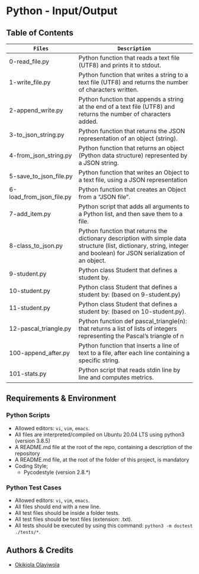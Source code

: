# Python - Input/Output

## Table of Contents
| **`Files`** | **`Description`** |
| --- | --- |
| 0-read_file.py	| Python function that reads a text file (UTF8) and prints it to stdout. |
| 1-write_file.py	| Python function that writes a string to a text file (UTF8) and returns the number of characters written. |
| 2-append_write.py	| Python function that appends a string at the end of a text file (UTF8) and returns the number of characters added. |
| 3-to_json_string.py	| Python function that returns the JSON representation of an object (string). |
| 4-from_json_string.py	| Python function that returns an object (Python data structure) represented by a JSON string. |
| 5-save_to_json_file.py	| Python function that writes an Object to a text file, using a JSON representation |
| 6-load_from_json_file.py	| Python function that creates an Object from a “JSON file”. |
| 7-add_item.py	| Python script that adds all arguments to a Python list, and then save them to a file. |
| 8-class_to_json.py	| Python function that returns the dictionary description with simple data structure (list, dictionary, string, integer and boolean) for JSON serialization of an object. |
| 9-student.py	| Python class Student that defines a student by. |
| 10-student.py	| Python class Student that defines a student by: (based on 9-student.py) |
| 11-student.py	| Python class Student that defines a student by: (based on 10-student.py). |
| 12-pascal_triangle.py	| Python function def pascal_triangle(n): that returns a list of lists of integers representing the Pascal’s triangle of n |
| 100-append_after.py	| Python function that inserts a line of text to a file, after each line containing a specific string. |
| 101-stats.py | Python script that reads stdin line by line and computes metrics. |


## Requirements & Environment

### Python Scripts
- Allowed editors: `vi`, `vim`, `emacs`.
- All files are interpreted/compiled on Ubuntu 20.04 LTS using python3 (version 3.8.5)
- A README.md file at the root of the repo, containing a description of the repository
- A README.md file, at the root of the folder of this project, is mandatory
- Coding Style;
  - Pycodestyle (version 2.8.*)

###  Python Test Cases
- Allowed editors: `vi`, `vim`, `emacs`.
- All files should end with a new line.
- All test files should be inside a folder tests.
- All test files should be text files (extension: .txt).
- All tests should be executed by using this command: `python3 -m doctest ./tests/*`.

## Authors & Credits
- [Okikiola Olayiwola](https://github.com/aloikiko)